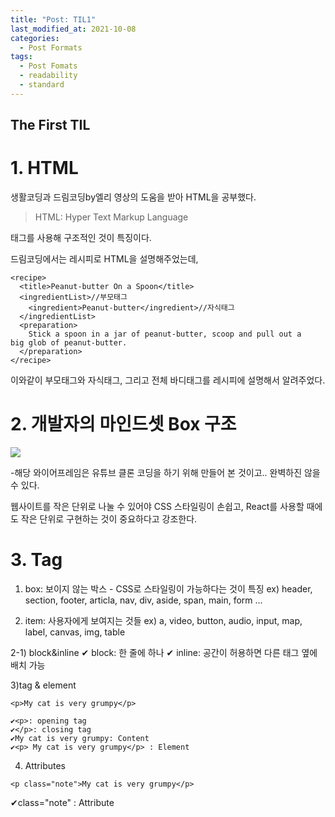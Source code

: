 ```yaml
---
title: "Post: TIL1"
last_modified_at: 2021-10-08
categories: 
  - Post Formats
tags:
  - Post Fomats
  - readability
  - standard
---
```


## The First TIL 

# 1. HTML
생활코딩과 드림코딩by엘리 영상의 도움을 받아 HTML을 공부했다. 

>HTML: Hyper Text Markup Language

태그를 사용해 구조적인 것이 특징이다. 


드림코딩에서는 레시피로 HTML을 설명해주었는데, 
```
<recipe>
  <title>Peanut-butter On a Spoon</title>
  <ingredientList>//부모태그
    <ingredient>Peanut-butter</ingredient>//자식태그
  </ingredientList>
  <preparation>
    Stick a spoon in a jar of peanut-butter, scoop and pull out a     big glob of peanut-butter. 
  </preparation>
</recipe>
```

이와같이 부모태그와 자식태그, 그리고 전체 바디태그를 레시피에 설명해서 알려주었다. 



# 2. 개발자의 마인드셋 Box 구조
![](https://images.velog.io/images/lnhyen43/post/81a47c70-9f36-4314-ab79-be44b3a7eeb6/image.png)

-해당 와이어프레임은 유튜브 클론 코딩을 하기 위해 만들어 본 것이고.. 완벽하진 않을 수 있다. 

웹사이트를 작은 단위로 나눌 수 있어야 CSS 스타일링이 손쉽고, React를 사용할 때에도 작은 단위로 구현하는 것이 중요하다고 강조한다.

# 3. Tag

1) box: 보이지 않는 박스 - CSS로 스타일링이 가능하다는 것이 특징 
ex) header, section, footer, articla, nav, div, aside, span, main, form ...

2) item: 사용자에게 보여지는 것들 
ex) a, video, button, audio, input, map, label, canvas, img, table
 
 2-1) block&inline
 ✔ block: 한 줄에 하나 
 ✔ inline: 공간이 허용하면 다른 태그 옆에 배치 가능  

3)tag & element
```
<p>My cat is very grumpy</p>
```
```
✔<p>: opening tag
✔</p>: closing tag
✔My cat is very grumpy: Content
✔<p> My cat is very grumpy</p> : Element
```

4) Attributes
```
<p class="note">My cat is very grumpy</p>
```

✔class="note" : Attribute


